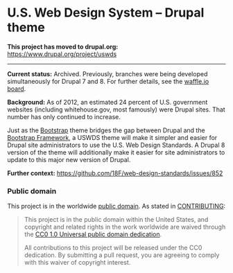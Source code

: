 # U.S. Web Design System – Drupal theme

**This project has moved to drupal.org:** https://www.drupal.org/project/uswds

---
**Current status:** Archived. Previously, branches were being developed simultaneously for Drupal 7 and 8. For further details, see the [waffle.io board](https://waffle.io/18F/web-design-standards-drupal).

**Background:**
As of 2012, an estimated 24 percent of U.S. government websites (including whitehouse.gov, most famously) were Drupal sites. That number has only continued to increase.

Just as the [Bootstrap](http://drupal.org/project/bootstrap) theme bridges the gap between Drupal and the [Bootstrap Framework](http://getbootstrap.com), a USWDS theme will make it simpler and easier for Drupal site administrators to use the U.S. Web Design Standards. A Drupal 8 version of the theme will additionally make it easier for site administrators to update to this major new version of Drupal.

**Further context:** https://github.com/18F/web-design-standards/issues/852

### Public domain

This project is in the worldwide [public domain](LICENSE.md). As stated in [CONTRIBUTING](CONTRIBUTING.md):

> This project is in the public domain within the United States, and copyright and related rights in the work worldwide are waived through the [CC0 1.0 Universal public domain dedication](https://creativecommons.org/publicdomain/zero/1.0/).
>
> All contributions to this project will be released under the CC0 dedication. By submitting a pull request, you are agreeing to comply with this waiver of copyright interest.
